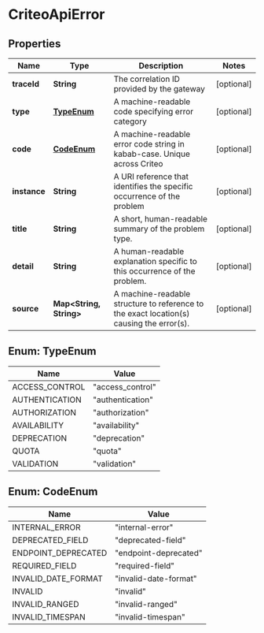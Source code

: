 

# CriteoApiError

## Properties

Name | Type | Description | Notes
------------ | ------------- | ------------- | -------------
**traceId** | **String** | The correlation ID provided by the gateway |  [optional]
**type** | [**TypeEnum**](#TypeEnum) | A machine-readable code specifying error category |  [optional]
**code** | [**CodeEnum**](#CodeEnum) | A machine-readable error code string in kabab-case. Unique across Criteo |  [optional]
**instance** | **String** | A URI reference that identifies the specific occurrence of the problem |  [optional]
**title** | **String** | A short, human-readable summary of the problem type. |  [optional]
**detail** | **String** | A human-readable explanation specific to this occurrence of the problem. |  [optional]
**source** | **Map&lt;String, String&gt;** | A machine-readable structure to reference to the exact location(s) causing the error(s). |  [optional]



## Enum: TypeEnum

Name | Value
---- | -----
ACCESS_CONTROL | &quot;access_control&quot;
AUTHENTICATION | &quot;authentication&quot;
AUTHORIZATION | &quot;authorization&quot;
AVAILABILITY | &quot;availability&quot;
DEPRECATION | &quot;deprecation&quot;
QUOTA | &quot;quota&quot;
VALIDATION | &quot;validation&quot;



## Enum: CodeEnum

Name | Value
---- | -----
INTERNAL_ERROR | &quot;internal-error&quot;
DEPRECATED_FIELD | &quot;deprecated-field&quot;
ENDPOINT_DEPRECATED | &quot;endpoint-deprecated&quot;
REQUIRED_FIELD | &quot;required-field&quot;
INVALID_DATE_FORMAT | &quot;invalid-date-format&quot;
INVALID | &quot;invalid&quot;
INVALID_RANGED | &quot;invalid-ranged&quot;
INVALID_TIMESPAN | &quot;invalid-timespan&quot;



